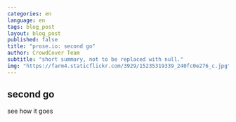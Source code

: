 ```yaml
---
categories: en
language: en
tags: blog_post
layout: blog_post
published: false
title: "prose.io: second go"
author: CrowdCover Team
subtitle: "short summary, not to be replaced with null."
img: "https://farm4.staticflickr.com/3929/15235319339_240fc0e276_c.jpg"
---
```


## second go

see how it goes

